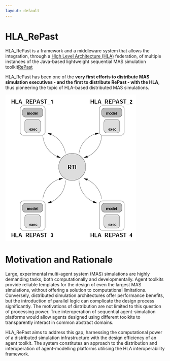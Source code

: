 ```yaml
---
layout: default
---
```


# HLA_RePast

HLA_RePast is a framework and a middleware system that allows the integration, through a [High Level Architecture (HLA)](https://standards.ieee.org/ieee/1516/3744/) federation, 
of multiple instances of the Java-based lightweight sequential MAS simulation toolkit[RePast](https://repast.github.io/)  

HLA_RePast has been one of the **very first efforts to distribute MAS simulation executives - and the first to distribute RePast - with the HLA**, 
thus pioneering the topic of HLA-based distributed MAS simulations.  

![](/assets/images/hla-repast/arch.png)

# Motivation and Rationale

Large, experimental multi-agent system (MAS) simulations are highly demanding tasks, both computationally and developmentally. 
Agent toolkits provide reliable templates for the design of even the largest MAS simulations, 
without offering a solution to computational limitations. Conversely, distributed simulation architectures offer performance benefits, 
but the introduction of parallel logic can complicate the design process significantly. 
The motivations of distribution are not limited to this question of processing power. 
True interoperation of sequential agent-simulation platforms would allow agents designed using different toolkits 
to transparently interact in common abstract domains. 

HLA_RePast aims to address this gap, harnessing the computational power of a distributed simulation infrastructure 
with the design efficiency of an agent toolkit. The system constitutes an approach to the distribution and interoperation 
of agent-modelling platforms utilising the HLA interoperability framework.



